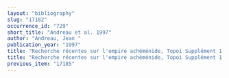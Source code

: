 ```yaml
---
layout: "bibliography"
slug: "17182"
occurrence_id: "729"
short_title: "Andreau et al. 1997"
author: "Andreau, Jean "
publication_year: "1997"
title: "Recherche récentes sur l'empire achéménide, Topoi Supplément 1 (Lyon)"
title: "Recherche récentes sur l'empire achéménide, Topoi Supplément 1 (Lyon)"
previous_item: "17185"
---
```

